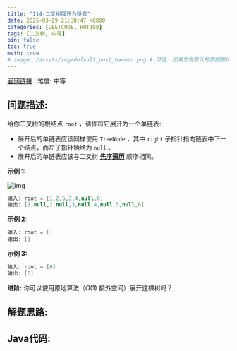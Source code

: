 ```yaml
---
title: "114-二叉树展开为链表"
date: 2025-03-29 21:30:47 +0800
categories: [LEETCODE, HOT100]
tags: [二叉树, 中等]
pin: false
toc: true
math: true
# image: /assets/img/default_post_banner.png # 可选: 如果您有默认的顶部图片，取消注释并修改路径
---
```


[官网链接](https://leetcode.cn/problems/flatten-binary-tree-to-linked-list/) \| 难度: 中等

## 问题描述: 

给你二叉树的根结点 `root` ，请你将它展开为一个单链表: 

- 展开后的单链表应该同样使用 `TreeNode` ，其中 `right` 子指针指向链表中下一个结点，而左子指针始终为 `null` 。
- 展开后的单链表应该与二叉树 [**先序遍历**](https://baike.baidu.com/item/先序遍历/6442839?fr=aladdin) 顺序相同。

**示例 1:**

![img](../assets/img/posts/leetcode/p114_0.jpg)

```java
输入: root = [1,2,5,3,4,null,6]
输出: [1,null,2,null,3,null,4,null,5,null,6]
```

**示例 2:**

```java
输入: root = []
输出: []
```

**示例 3:**

```java
输入: root = [0]
输出: [0]
```

**进阶:** 你可以使用原地算法（$O(1)$ 额外空间）展开这棵树吗？

## 解题思路: 



## Java代码: 

